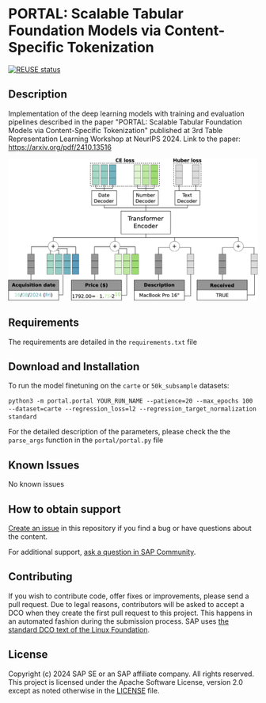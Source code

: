 # PORTAL: Scalable Tabular Foundation Models via Content-Specific Tokenization
[![REUSE status](https://api.reuse.software/badge/github.com/SAP-samples/portal)](https://api.reuse.software/info/github.com/SAP-samples/portal)

## Description
Implementation of the deep learning models with training and evaluation pipelines described in the paper "PORTAL: Scalable Tabular Foundation Models via Content-Specific Tokenization" published at 3rd Table Representation Learning Workshop at NeurIPS 2024. Link to the paper: https://arxiv.org/pdf/2410.13516

![logo](https://github.com/SAP-samples/portal/blob/main/model_architecture.png)

## Requirements

The requirements are detailed in the `requirements.txt` file

## Download and Installation

To run the model finetuning on the `carte` or `50k_subsample` datasets:
```
python3 -m portal.portal YOUR_RUN_NAME --patience=20 --max_epochs 100 --dataset=carte --regression_loss=l2 --regression_target_normalization standard
```

For the detailed description of the parameters, please check the the `parse_args` function in the `portal/portal.py` file


## Known Issues
No known issues

## How to obtain support
[Create an issue](https://github.com/SAP-samples/portal/issues) in this repository if you find a bug or have questions about the content.
 
For additional support, [ask a question in SAP Community](https://answers.sap.com/questions/ask.html).

## Contributing
If you wish to contribute code, offer fixes or improvements, please send a pull request. Due to legal reasons, contributors will be asked to accept a DCO when they create the first pull request to this project. This happens in an automated fashion during the submission process. SAP uses [the standard DCO text of the Linux Foundation](https://developercertificate.org/).

## License
Copyright (c) 2024 SAP SE or an SAP affiliate company. All rights reserved. This project is licensed under the Apache Software License, version 2.0 except as noted otherwise in the [LICENSE](LICENSE) file.
